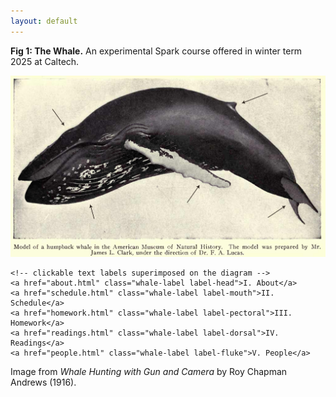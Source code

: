 ```yaml
---
layout: default
---
```


**Fig 1: The Whale.** An experimental Spark course offered in winter term 2025 at Caltech.

<div class="whale-diagram">
    <img src="whale-diagram-96-cropped.png" alt="whale diagram" />

    <!-- clickable text labels superimposed on the diagram -->
    <a href="about.html" class="whale-label label-head">I. About</a>
    <a href="schedule.html" class="whale-label label-mouth">II. Schedule</a>
    <a href="homework.html" class="whale-label label-pectoral">III. Homework</a>
    <a href="readings.html" class="whale-label label-dorsal">IV. Readings</a>
    <a href="people.html" class="whale-label label-fluke">V. People</a>
</div>

Image from _Whale Hunting with Gun and Camera_ by Roy Chapman Andrews (1916).